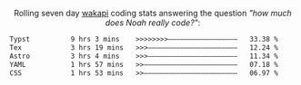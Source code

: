 <p align="center">Rolling seven day <a href="https://wakapi.dev/"/>wakapi</a> coding stats answering the question <i>"how much does Noah really code?"</i>:</p>
<!--START_SECTION:waka-->

```txt
Typst          9 hrs 3 mins    >>>>>>>>—————————————————   33.38 %
Tex            3 hrs 19 mins   >>>——————————————————————   12.24 %
Astro          3 hrs 4 mins    >>>——————————————————————   11.34 %
YAML           1 hrs 57 mins   >>———————————————————————   07.18 %
CSS            1 hrs 53 mins   >>———————————————————————   06.97 %
```

<!--END_SECTION:waka-->
